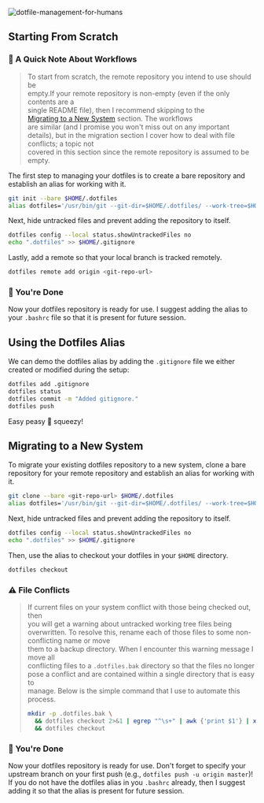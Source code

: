 ![dotfile-management-for-humans](https://user-images.githubusercontent.com/20260845/59078947-724fd680-88af-11e9-8457-465e2510460b.png)

## Starting From Scratch                                                        
                                                                                
### 🚦 A Quick Note About Workflows                                             
                                                                                
> To start from scratch, the remote repository you intend to use should be      
empty.If your remote repository is non-empty (even if the only contents are a   
single README file), then I recommend skipping to the                           
[Migrating to a New System](#migrating-to-a-new-system) section. The workflows  
are similar (and I promise you won't miss out on any important details), but in 
the migration section I cover how to deal with file conflicts; a topic not      
covered in this section since the remote repository is assumed to be empty.     
                                                                                
The first step to managing your dotfiles is to create a bare repository and     
establish an alias for working with it.                                         
                                                                                
```bash                                                                         
git init --bare $HOME/.dotfiles                                                 
alias dotfiles='/usr/bin/git --git-dir=$HOME/.dotfiles/ --work-tree=$HOME'      
```                                                                             
                                                                                
Next, hide untracked files and prevent adding the repository to itself.         
                                                                                
```bash                                                                         
dotfiles config --local status.showUntrackedFiles no                            
echo ".dotfiles" >> $HOME/.gitignore                                            
```                                                                             
                                                                                
Lastly, add a remote so that your local branch is tracked remotely.             
                                                                                
```bash                                                                         
dotfiles remote add origin <git-repo-url>                                       
```                                                                             
                                                                                
### 🍾 You're Done                                                              

Now your dotfiles repository is ready for use. I suggest adding the alias to    
your `.bashrc` file so that it is present for future session.  

## Using the Dotfiles Alias                                                              
                                                                                
We can demo the dotfiles alias by adding the `.gitignore` file we either created
or modified during the setup:                                                   
                                                                                
```bash                                                                         
dotfiles add .gitignore                                                         
dotfiles status                                                                 
dotfiles commit -m "Added gitignore."                                           
dotfiles push                                                                   
```                                                                             
                                                                                
Easy peasy 🍋 squeezy!  

## Migrating to a New System                                                    
                                                                                
To migrate your existing dotfiles repository to a new system, clone a bare      
repository for your remote repository and establish an alias for working with   
it.                                                                             
                                                                                
```bash                                                                         
git clone --bare <git-repo-url> $HOME/.dotfiles                                 
alias dotfiles='/usr/bin/git --git-dir=$HOME/.dotfiles/ --work-tree=$HOME'      
```                                                                             
                                                                                
Next, hide untracked files and prevent adding the repository to itself.         
                                                                                
```bash                                                                         
dotfiles config --local status.showUntrackedFiles no                            
echo ".dotfiles" >> $HOME/.gitignore                                            
```                                                                             
                                                                                
Then, use the alias to checkout your dotfiles in your `$HOME` directory.        
                                                                                
```bash                                                                         
dotfiles checkout                                                               
```                                                                             
                                                                                
### ⚠️ File Conflicts

> If current files on your system conflict with those being checked out, then   
you will get a warning about untracked working tree files being overwritten. To 
resolve this, rename each of those files to some non-conflicting name or move   
them to a backup directory. When I encounter this warning message I move all    
conflicting files to a `.dotfiles.bak` directory so that the files no longer    
pose a conflict and are contained within a single directory that is easy to     
manage. Below is the simple command that I use to automate this process.        
>```bash                                                                        
>mkdir -p .dotfiles.bak \                                                       
>   && dotfiles checkout 2>&1 | egrep "^\s+" | awk {'print $1'} | xargs -I {} mv
>   && dotfiles checkout                                                        
>```                                                                            
                                                                                
### 🍾 You're Done                                                              
                                                                                
Now your dotfiles repository is ready for use. Don't forget to specify your     
upstream branch on your first push (e.g., `dotfiles push -u origin master`)! If 
you do not have the dotfiles alias in you `.bashrc` already, then I suggest     
adding it so that the alias is present for future session.
